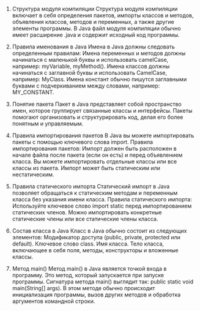 

1. Структура модуля компиляции
Структура модуля компиляции включает в себя определения пакетов, импорты классов и методов, объявления классов, методов и переменных, а также другие элементы программы. В Java файл модуля компиляции обычно имеет расширение .java и содержит исходный код программы.


2. Правила именования в Java
Имена в Java должны следовать определенным правилам:
Имена переменных и методов должны начинаться с маленькой буквы и использовать camelCase, например: myVariable, myMethod().
Имена классов должны начинаться с заглавной буквы и использовать CamelCase, например: MyClass.
Имена констант обычно пишутся заглавными буквами с подчеркиванием между словами, например: MY_CONSTANT.


3. Понятие пакета
Пакет в Java представляет собой пространство имен, которое группирует связанные классы и интерфейсы. Пакеты помогают организовать и структурировать код, делая его более понятным и управляемым.


4. Правила импортирования пакетов
В Java вы можете импортировать пакеты с помощью ключевого слова import. Правила импортирования пакетов:
Импорт должен быть расположен в начале файла после пакета (если он есть) и перед объявлением класса.
Вы можете импортировать отдельные классы или все классы из пакета.
Импорт может быть статическим или нестатическим.


5. Правила статического импорта
Статический импорт в Java позволяет обращаться к статическим методам и переменным класса без указания имени класса. Правила статического импорта:
Используйте ключевое слово import static перед импортированием статических членов.
Можно импортировать конкретные статические члены или все статические члены класса.


6. Состав класса в Java
Класс в Java обычно состоит из следующих элементов:
Модификатор доступа (public, private, protected или default).
Ключевое слово class.
Имя класса.
Тело класса, включающее в себя поля, методы, конструкторы и вложенные классы.


7. Метод main()
Метод main() в Java является точкой входа в программу. Это метод, который запускается при запуске программы. Сигнатура метода main() выглядит так: public static void main(String[] args). В этом методе обычно происходит инициализация программы, вызов других методов и обработка аргументов командной строки.